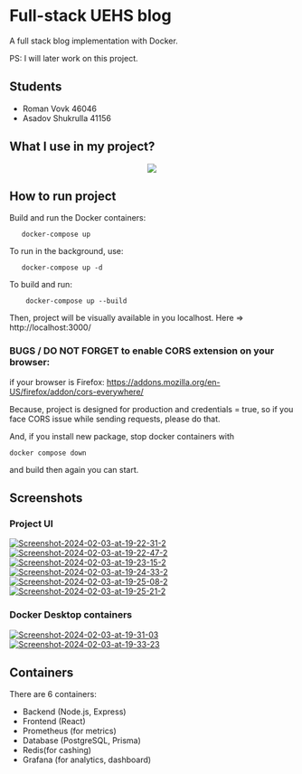 # Full-stack UEHS blog

A full stack blog implementation with Docker.

PS: I will later work on this project.

## Students

- Roman Vovk 46046
- Asadov Shukrulla 41156

## What I use in my project?

<div  align="center">

<img  src="https://github-readme-tech-stack.vercel.app/api/cards?title=Stack&align=center&lineCount=4&theme=github_dark&line1=node.js,NodeJS,26a269;postgresql,Postgresql,3584e4;prisma,Prisma,9141ac;express,Express,62a0ea;&line2=next.js,Next,ffffff;react,React,3584e4;Tailwind%20CSS,Tailwind%20CSS,62a0ea;&line4=docker,docker,1c71d8;&line3=OpenTelemetry,OpenTelemetry,c061cb;)"  />

</div>

## How to run project

Build and run the Docker containers:

```
   docker-compose up
```

To run in the background, use:

```
   docker-compose up -d
```

To build and run:

```
    docker-compose up --build
```

Then, project will be visually available in you localhost. Here => http://localhost:3000/

### BUGS / DO NOT FORGET to enable CORS extension on your browser:

if your browser is Firefox: https://addons.mozilla.org/en-US/firefox/addon/cors-everywhere/

Because, project is designed for production and credentials = true, so if you face CORS issue while sending requests, please do that.

And, if you install new package, stop docker containers with

```
docker compose down
```

and build then again you can start.

## Screenshots

### Project UI

<a href="https://ibb.co/8NS3xpr"><img src="https://i.ibb.co/8NS3xpr/Screenshot-2024-02-03-at-19-22-31-2.png" alt="Screenshot-2024-02-03-at-19-22-31-2" border="0"></a>
<a href="https://ibb.co/37H3FC0"><img src="https://i.ibb.co/37H3FC0/Screenshot-2024-02-03-at-19-22-47-2.png" alt="Screenshot-2024-02-03-at-19-22-47-2" border="0"></a>
<a href="https://ibb.co/qnS6gYP"><img src="https://i.ibb.co/qnS6gYP/Screenshot-2024-02-03-at-19-23-15-2.png" alt="Screenshot-2024-02-03-at-19-23-15-2" border="0"></a>
<a href="https://ibb.co/sKST0q9"><img src="https://i.ibb.co/sKST0q9/Screenshot-2024-02-03-at-19-24-33-2.png" alt="Screenshot-2024-02-03-at-19-24-33-2" border="0"></a>
<a href="https://ibb.co/xhYX6Pw"><img src="https://i.ibb.co/xhYX6Pw/Screenshot-2024-02-03-at-19-25-08-2.png" alt="Screenshot-2024-02-03-at-19-25-08-2" border="0"></a>
<a href="https://ibb.co/tP9SgJN"><img src="https://i.ibb.co/tP9SgJN/Screenshot-2024-02-03-at-19-25-21-2.png" alt="Screenshot-2024-02-03-at-19-25-21-2" border="0"></a>

### Docker Desktop containers

<a href="https://ibb.co/r5Z1S9j"><img src="https://i.ibb.co/QY61R0g/Screenshot-2024-02-03-at-19-31-03.png" alt="Screenshot-2024-02-03-at-19-31-03" border="0"></a>
<a href="https://ibb.co/Twb6FYx"><img src="https://i.ibb.co/0nFTdmR/Screenshot-2024-02-03-at-19-33-23.png" alt="Screenshot-2024-02-03-at-19-33-23" border="0"></a>

## Containers

There are 6 containers:

- Backend (Node.js, Express)
- Frontend (React)
- Prometheus (for metrics)
- Database (PostgreSQL, Prisma)
- Redis(for cashing)
- Grafana (for analytics, dashboard)
